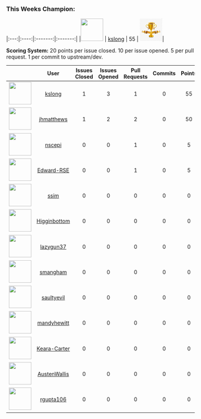 
	
### This Weeks Champion:

|:---:|:----:|:-------:|:-------:|
|<img src="https://avatars.githubusercontent.com/u/2530901?v=4" width="60" height="60" /> | [kslong](https://github.com/kslong) | 55 | <img src="img/trophy.jpg" width="60" height="60" />|

**Scoring System:** 
20 points per issue closed. 10 per issue opened. 5 per pull request. 1 per commit to upstream/dev.

|     |   User   |Issues Closed|Issues Opened|Pull Requests| Commits | Points |
|:---:|:--------:|:-----------:|:-----------:|:-----------:|:-------:|:-------:|
| <img src="https://avatars.githubusercontent.com/u/2530901?v=4" width="60" height="60" /> | [kslong](https://github.com/kslong) | 1 | 3 | 1 | 0 | 55 |
| <img src="https://avatars.githubusercontent.com/u/3007249?v=4" width="60" height="60" /> | [jhmatthews](https://github.com/jhmatthews) | 1 | 2 | 2 | 0 | 50 |
| <img src="https://avatars.githubusercontent.com/u/63753204?v=4" width="60" height="60" /> | [nscepi](https://github.com/nscepi) | 0 | 0 | 1 | 0 | 5 |
| <img src="https://avatars.githubusercontent.com/u/94305757?v=4" width="60" height="60" /> | [Edward-RSE](https://github.com/Edward-RSE) | 0 | 0 | 1 | 0 | 5 |
| <img src="https://avatars.githubusercontent.com/u/790317?v=4" width="60" height="60" /> | [ssim](https://github.com/ssim) | 0 | 0 | 0 | 0 | 0 |
| <img src="https://avatars.githubusercontent.com/u/3329213?v=4" width="60" height="60" /> | [Higginbottom](https://github.com/Higginbottom) | 0 | 0 | 0 | 0 | 0 |
| <img src="https://avatars.githubusercontent.com/u/4816000?v=4" width="60" height="60" /> | [lazygun37](https://github.com/lazygun37) | 0 | 0 | 0 | 0 | 0 |
| <img src="https://avatars.githubusercontent.com/u/8093436?v=4" width="60" height="60" /> | [smangham](https://github.com/smangham) | 0 | 0 | 0 | 0 | 0 |
| <img src="https://avatars.githubusercontent.com/u/19627279?v=4" width="60" height="60" /> | [saultyevil](https://github.com/saultyevil) | 0 | 0 | 0 | 0 | 0 |
| <img src="https://avatars.githubusercontent.com/u/32335653?v=4" width="60" height="60" /> | [mandyhewitt](https://github.com/mandyhewitt) | 0 | 0 | 0 | 0 | 0 |
| <img src="https://avatars.githubusercontent.com/u/40031694?v=4" width="60" height="60" /> | [Keara-Carter](https://github.com/Keara-Carter) | 0 | 0 | 0 | 0 | 0 |
| <img src="https://avatars.githubusercontent.com/u/67514327?v=4" width="60" height="60" /> | [AustenWallis](https://github.com/AustenWallis) | 0 | 0 | 0 | 0 | 0 |
| <img src="https://avatars.githubusercontent.com/u/69037815?v=4" width="60" height="60" /> | [rgupta106](https://github.com/rgupta106) | 0 | 0 | 0 | 0 | 0 |
